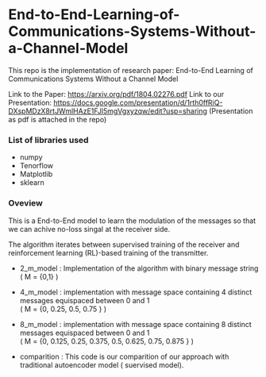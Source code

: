 # End-to-End-Learning-of-Communications-Systems-Without-a-Channel-Model

This repo is the implementation of research paper: End-to-End Learning of Communications Systems Without a Channel Model

Link to the Paper: https://arxiv.org/pdf/1804.02276.pdf
Link to our Presentation: https://docs.google.com/presentation/d/1rth0ffRiQ-DXspMDzX8rtJWmlHAzE1FJl5mgVgxyzqw/edit?usp=sharing
(Presentation as pdf is attached in the repo)

### List of libraries used

- numpy
- Tenorflow
- Matplotlib
- sklearn

### Oveview

This is a End-to-End model to learn the modulation of the messages so that we can achive no-loss singal at the receiver side.

The algorithm iterates between supervised training of the receiver and reinforcement learning (RL)-based training of the transmitter.

- 2_m_model : Implementation of the algorithm with binary message string ( M = {0,1} )

- 4_m_model : implementation with message space containing 4 distinct messages equispaced between 0 and 1 <br>
( M = {0, 0.25, 0.5, 0.75 } )

- 8_m_model : implementation with message space containing 8 distinct messages equispaced between 0 and 1 <br>
( M = {0, 0.125, 0.25, 0.375, 0.5, 0.625, 0.75, 0.875 } )

- comparition : This code is our comparition of our approach with traditional autoencoder model ( suervised model).
